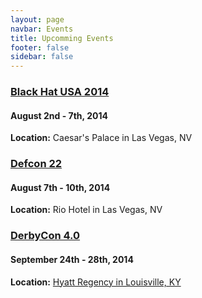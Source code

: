 ```yaml
---
layout: page
navbar: Events
title: Upcomming Events
footer: false
sidebar: false
---
```


### [Black Hat USA 2014](https://www.blackhat.com/us-14/)

#### August 2nd - 7th, 2014

**Location:** Caesar's Palace in Las Vegas, NV

### [Defcon 22](https://www.defcon.org/html/defcon-22/dc-22-index.html)

#### August 7th - 10th, 2014

**Location:** Rio Hotel in Las Vegas, NV

### [DerbyCon 4.0](https://www.derbycon.com/)

#### September 24th - 28th, 2014

**Location:** [Hyatt Regency in Louisville, KY](http://louisville.hyatt.com/hyatt/hotels/index.jsp)
